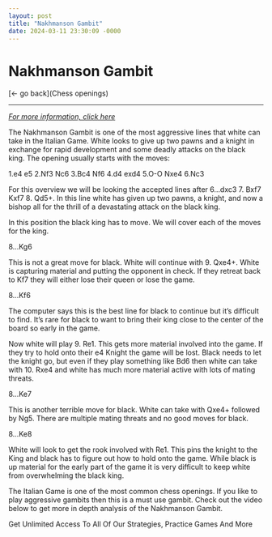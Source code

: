 ```yaml
---
layout: post
title: "Nakhmanson Gambit"
date: 2024-03-11 23:30:09 -0000
---
```

Nakhmanson Gambit
==============

[<- go back](Chess openings)
***
*[For more information, click here](https://www.thechesswebsite.com/nakhmanson-gambit/)*



The Nakhmanson Gambit is one of the most aggressive lines that white can take in the Italian Game. White looks to give up two pawns and a knight in exchange for rapid development and some deadly attacks on the black king. The opening usually starts with the moves:

1.e4 e5
2.Nf3 Nc6
3.Bc4 Nf6
4.d4 exd4
5.O-O Nxe4
6.Nc3

For this overview we will be looking the accepted lines after 6…dxc3 7. Bxf7 Kxf7 8. Qd5+. In this line white has given up two pawns, a knight, and now a bishop all for the thrill of a devastating attack on the black king. 

In this position the black king has to move. We will cover each of the moves for the king. 

8…Kg6 

This is not a great move for black. White will continue with 9. Qxe4+. White is capturing material and putting the opponent in check. If they retreat back to Kf7 they will either lose their queen or lose the game. 

8…Kf6

The computer says this is the best line for black to continue but it’s difficult to find. It’s rare for black to want to bring their king close to the center of the board so early in the game. 

Now white will play 9. Re1. This gets more material involved into the game. If they try to hold onto their e4 Knight the game will be lost. Black needs to let the knight go, but even if they play something like Bd6 then white can take with 10. Rxe4 and white has much more material active with lots of mating threats. 

8…Ke7

This is another terrible move for black. White can take with Qxe4+ followed by Ng5. There are multiple mating threats and no good moves for black. 

8…Ke8

White will look to get the rook involved with Re1. This pins the knight to the King and black has to figure out how to hold onto the game. While black is up material for the early part of the game it is very difficult to keep white from overwhelming the black king.  

The Italian Game is one of the most common chess openings. If you like to play aggressive gambits then this is a must use gambit. Check out the video below to get more in depth analysis of the Nakhmanson Gambit. 






Get Unlimited Access To All Of Our Strategies, Practice Games And More


